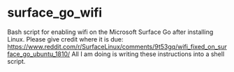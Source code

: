 # surface_go_wifi
Bash script for enabling wifi on the Microsoft Surface Go after installing Linux.
Please give credit where it is due: https://www.reddit.com/r/SurfaceLinux/comments/9t53gq/wifi_fixed_on_surface_go_ubuntu_1810/
All I am doing is writing these instructions into a shell script. 
